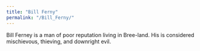 ```yaml
---
title: "Bill Ferny"
permalink: "/Bill_Ferny/"
---
```


Bill Ferney is a man of poor reputation living in Bree-land. His is
considered mischievous, thieving, and downright evil.
